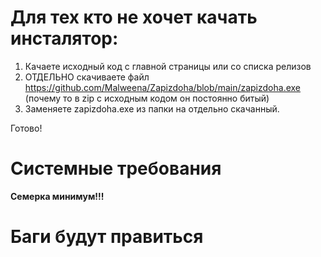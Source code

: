 <h1>Для тех кто не хочет качать инсталятор:</h1>

1. Качаете исходный код с главной страницы или со списка релизов
2. ОТДЕЛЬНО скачиваете файл https://github.com/Malweena/Zapizdoha/blob/main/zapizdoha.exe (почему то в zip с исходным кодом он постоянно битый)
3. Заменяете zapizdoha.exe из папки на отдельно скачанный.
   
Готово!

<h1>Системные требования</h1>
<b>Семерка минимум!!!</b>

<h1>Баги будут правиться</h1>
